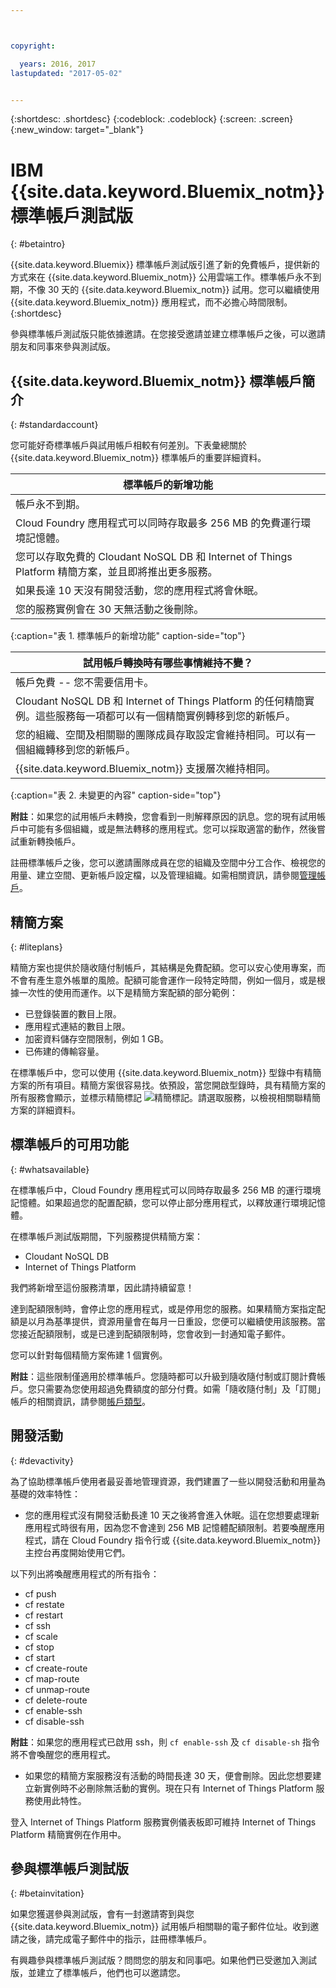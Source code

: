 ```yaml
---



copyright:

  years: 2016, 2017
lastupdated: "2017-05-02"


---
```


{:shortdesc: .shortdesc}
{:codeblock: .codeblock}
{:screen: .screen}
{:new_window: target="_blank"}

# IBM {{site.data.keyword.Bluemix_notm}} 標準帳戶測試版 
{: #betaintro}

{{site.data.keyword.Bluemix}} 標準帳戶測試版引進了新的免費帳戶，提供新的方式來在 {{site.data.keyword.Bluemix_notm}} 公用雲端工作。標準帳戶永不到期，不像 30 天的 {{site.data.keyword.Bluemix_notm}} 試用。您可以繼續使用 {{site.data.keyword.Bluemix_notm}} 應用程式，而不必擔心時間限制。
{:shortdesc}

參與標準帳戶測試版只能依據邀請。在您接受邀請並建立標準帳戶之後，可以邀請朋友和同事來參與測試版。  

## {{site.data.keyword.Bluemix_notm}} 標準帳戶簡介
{: #standardaccount}

您可能好奇標準帳戶與試用帳戶相較有何差別。下表彙總關於 {{site.data.keyword.Bluemix_notm}} 標準帳戶的重要詳細資料。 

|標準帳戶的新增功能 |    
|-----------------|
| 帳戶永不到期。 |
| Cloud Foundry 應用程式可以同時存取最多 256 MB 的免費運行環境記憶體。 |
| 您可以存取免費的 Cloudant NoSQL DB 和 Internet of Things Platform 精簡方案，並且即將推出更多服務。 |
| 如果長達 10 天沒有開發活動，您的應用程式將會休眠。 |
| 您的服務實例會在 30 天無活動之後刪除。 |
{:caption="表 1. 標準帳戶的新增功能" caption-side="top"}

|試用帳戶轉換時有哪些事情維持不變？ | 
|-----------------|
|帳戶免費 -- 您不需要信用卡。 |
|Cloudant NoSQL DB 和 Internet of Things Platform 的任何精簡實例。這些服務每一項都可以有一個精簡實例轉移到您的新帳戶。 |
|您的組織、空間及相關聯的團隊成員存取設定會維持相同。可以有一個組織轉移到您的新帳戶。 |
|{{site.data.keyword.Bluemix_notm}} 支援層次維持相同。 |
{:caption="表 2. 未變更的內容" caption-side="top"}

**附註**：如果您的試用帳戶未轉換，您會看到一則解釋原因的訊息。您的現有試用帳戶中可能有多個組織，或是無法轉移的應用程式。您可以採取適當的動作，然後嘗試重新轉換帳戶。

註冊標準帳戶之後，您可以邀請團隊成員在您的組織及空間中分工合作、檢視您的用量、建立空間、更新帳戶設定檔，以及管理組織。如需相關資訊，請參閱[管理帳戶](/docs/admin/adminpublic.html#account)。

## 精簡方案
{: #liteplans}
   
精簡方案也提供於隨收隨付制帳戶，其結構是免費配額。您可以安心使用專案，而不會有產生意外帳單的風險。配額可能會運作一段特定時間，例如一個月，或是根據一次性的使用而運作。以下是精簡方案配額的部分範例：

<ul>
<li>已登錄裝置的數目上限。</li>
<li>應用程式連結的數目上限。</li>
<li>加密資料儲存空間限制，例如 1 GB。</li>
<li>已佈建的傳輸容量。</li>
</ul> 

在標準帳戶中，您可以使用 {{site.data.keyword.Bluemix_notm}} 型錄中有精簡方案的所有項目。精簡方案很容易找。依預設，當您開啟型錄時，具有精簡方案的所有服務會顯示，並標示精簡標記 ![精簡標記](../icons/Lite.svg)。請選取服務，以檢視相關聯精簡方案的詳細資料。

## 標準帳戶的可用功能
{: #whatsavailable}

在標準帳戶中，Cloud Foundry 應用程式可以同時存取最多 256 MB 的運行環境記憶體。如果超過您的配置配額，您可以停止部分應用程式，以釋放運行環境記憶體。 

在標準帳戶測試版期間，下列服務提供精簡方案：

<ul>
<li>Cloudant NoSQL DB</li>
<li>Internet of Things Platform</li>
</ul>

我們將新增至這份服務清單，因此請持續留意！

達到配額限制時，會停止您的應用程式，或是停用您的服務。如果精簡方案指定配額是以月為基準提供，資源用量會在每月一日重設，您便可以繼續使用該服務。當您接近配額限制，或是已達到配額限制時，您會收到一封通知電子郵件。 

您可以針對每個精簡方案佈建 1 個實例。 

**附註**：這些限制僅適用於標準帳戶。您隨時都可以升級到隨收隨付制或訂閱計費帳戶。您只需要為您使用超過免費額度的部分付費。如需「隨收隨付制」及「訂閱」帳戶的相關資訊，請參閱[帳戶類型](/docs/pricing/index.html#pay-accounts)。

## 開發活動
{: #devactivity}

為了協助標準帳戶使用者最妥善地管理資源，我們建置了一些以開發活動和用量為基礎的效率特性：

 * 您的應用程式沒有開發活動長達 10 天之後將會進入休眠。這在您想要處理新應用程式時很有用，因為您不會達到 256 MB 記憶體配額限制。若要喚醒應用程式，請在 Cloud Foundry 指令行或 {{site.data.keyword.Bluemix_notm}} 主控台再度開始使用它們。 
 
 以下列出將喚醒應用程式的所有指令：
  * cf push
  * cf restate
  * cf restart
  * cf ssh
  * cf scale
  * cf stop
  * cf start
  * cf create-route
  * cf map-route
  * cf unmap-route
  * cf delete-route
  * cf enable-ssh
  * cf disable-ssh

 **附註**：如果您的應用程式已啟用 ssh，則 `cf enable-ssh` 及 `cf disable-sh` 指令將不會喚醒您的應用程式。 

 * 如果您的精簡方案服務沒有活動的時間長達 30 天，便會刪除。因此您想要建立新實例時不必刪除無活動的實例。現在只有 Internet of Things Platform 服務使用此特性。 
 
 登入 Internet of Things Platform 服務實例儀表板即可維持 Internet of Things Platform 精簡實例在作用中。
 
## 參與標準帳戶測試版
{: #betainvitation}

如果您獲選參與測試版，會有一封邀請寄到與您 {{site.data.keyword.Bluemix_notm}} 試用帳戶相關聯的電子郵件位址。收到邀請之後，請完成電子郵件中的指示，註冊標準帳戶。 

有興趣參與標準帳戶測試版？問問您的朋友和同事吧。如果他們已受邀加入測試版，並建立了標準帳戶，他們也可以邀請您。 

